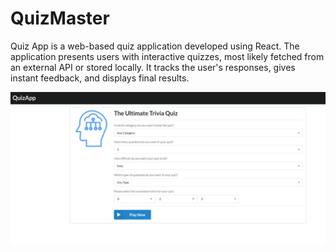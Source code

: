 # QuizMaster
Quiz App is a web-based quiz application developed using React. The application presents users with interactive quizzes, most likely fetched from an external API or stored locally. It tracks the user's responses, gives instant feedback, and displays final results.

![image alt](https://github.com/sakshitajd/QuizMaster/blob/main/bg.jpg?raw=true)
